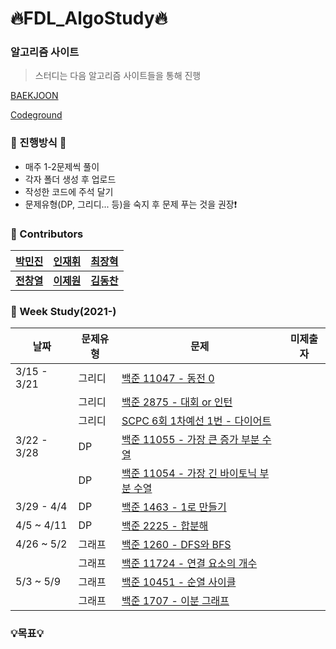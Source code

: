 # :fire:FDL_AlgoStudy:fire:

### 알고리즘 사이트

> 스터디는 다음 알고리즘 사이트들을 통해 진행

[BAEKJOON](https://www.acmicpc.net/)

[Codeground](https://www.codeground.org/)

### 🐥 진행방식 🐥
- 매주 1-2문제씩 풀이
- 각자 폴더 생성 후 업로드
- 작성한 코드에 주석 달기 
- 문제유형(DP, 그리디... 등)을 숙지 후 문제 푸는 것을 권장:exclamation:

### :rainbow: Contributors
| [박민진](https://github.com/parkminjin99) | [인재휘](https://github.com/JaeHuiIn) | [최장혁](https://github.com/CryptoPizza0813) |
|:-------------------:|:-------------------:|:-------------------:|
|   **[전창열](https://github.com/africanssong)**   | **[이제원](https://github.com/jewonjewon)** | **[김동찬](https://github.com/FDL-dc)** |

### :dart: Week Study(2021-)
| 날짜 | 문제유형      | 문제                                                         | 미제출자 | 
| ---- | ------------- | ------------------------------------------------------------ | ------ |
| 3/15 - 3/21 | 그리디   | [백준 11047 - 동전 0](https://www.acmicpc.net/problem/11047) | |
|  | 그리디   | [백준 2875 - 대회 or 인턴](https://www.acmicpc.net/problem/2875) | |
|  | 그리디   | [SCPC 6회 1차예선 1번 - 다이어트](https://www.codeground.org/) | |
| 3/22 - 3/28 | DP | [백준 11055 - 가장 큰 증가 부분 수열](https://www.acmicpc.net/problem/11055) | |
|  | DP   | [백준 11054 - 가장 긴 바이토닉 부분 수열](https://www.acmicpc.net/problem/11054) | |
| 3/29 - 4/4 | DP   | [백준 1463 - 1로 만들기](https://www.acmicpc.net/problem/1463) | |
| 4/5 ~ 4/11 | DP   | [백준 2225 - 합분해](https://www.acmicpc.net/problem/2225) | |
| 4/26 ~ 5/2 | 그래프   | [백준 1260 - DFS와 BFS](https://www.acmicpc.net/problem/1260) | |
| | 그래프   | [백준 11724 - 연결 요소의 개수](https://www.acmicpc.net/problem/11724) | |
| 5/3 ~ 5/9 | 그래프   | [백준 10451 - 순열 사이클](https://www.acmicpc.net/problem/10451) | |
| | 그래프   | [백준 1707 - 이분 그래프](https://www.acmicpc.net/problem/1707) | |


### 💡목표💡 

